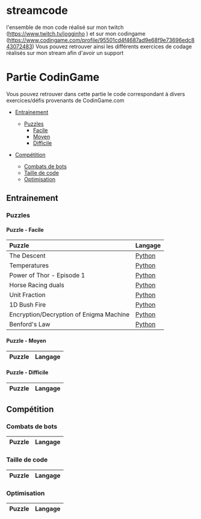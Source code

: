 # streamcode
l'ensemble de mon code réalisé sur mon twitch (https://www.twitch.tv/jogginho )
et sur mon codingame (https://www.codingame.com/profile/95501cd4f4687ad9e68f9e73696edc843072483)
Vous pouvez retrouver ainsi les différents exercices de codage réalisés sur mon stream afin d'avoir un support

# Partie CodinGame
Vous pouvez retrouver dans cette partie le code correspondant à divers exercices/défis provenants de CodinGame.com

- [Entrainement](#entrainement)
  - [Puzzles](#puzzles)
    - [Facile](#puzzle---facile)
    - [Moyen](#puzzle---moyen)
    - [Difficile](#puzzle---difficile)

- [Compétition](#compétition)
  - [Combats de bots](#combats-de-bots)
  - [Taille de code](#taille-de-code)
  - [Optimisation](#optimisation)

## Entrainement

### Puzzles

#### Puzzle - Facile

| Puzzle | Langage |
|:-|:-|
| The Descent | [Python](https://github.com/Nettoyjogg/streamcode/blob/main/Codingame/Entrainements/Python/Facile/the%20descent.py) |
| Temperatures | [Python](https://github.com/Nettoyjogg/streamcode/blob/main/Codingame/Entrainements/Python/Facile/temperatures.py) |
| Power of Thor - Episode 1 | [Python](https://github.com/Nettoyjogg/streamcode/blob/main/Codingame/Entrainements/Python/Facile/Power%20of%20Thor%20-%20Episode%201.py) |
| Horse Racing duals | [Python](https://github.com/Nettoyjogg/streamcode/blob/main/Codingame/Entrainements/Python/Facile/horse%20racing%20duals.py) |
| Unit Fraction | [Python](https://github.com/Nettoyjogg/streamcode/blob/main/Codingame/Entrainements/Python/Facile/Unit%20Fractions.py) |
| 1D Bush Fire | [Python](https://github.com/Nettoyjogg/streamcode/blob/dev/Codingame/Entrainements/Python/Facile/1D%20Bush%20Fire.py) |
| Encryption/Decryption of Enigma Machine | [Python](https://github.com/Nettoyjogg/streamcode/blob/dev/Codingame/Entrainements/Python/Facile/Benford's%20Law.py) |
| Benford's Law | [Python](https://github.com/Nettoyjogg/streamcode/blob/dev/Codingame/Entrainements/Python/Facile/Benford's%20Law.py) |


#### Puzzle - Moyen

| Puzzle | Langage |
|:-|:-|

#### Puzzle - Difficile

| Puzzle | Langage |
|:-|:-|


## Compétition

### Combats de bots

| Puzzle | Langage |
|:-|:-|


### Taille de code

| Puzzle | Langage |
|:-|:-|


### Optimisation

| Puzzle | Langage |
|:-|:-|


